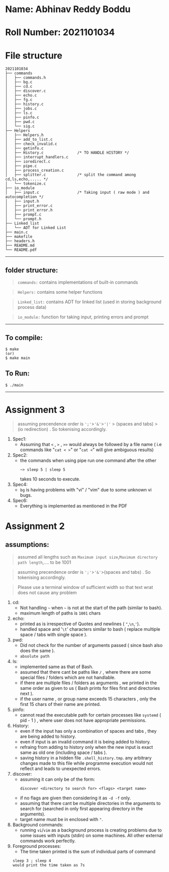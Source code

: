 # Name: Abhinav Reddy Boddu
# Roll Number: 2021101034
# File structure
```
2021101034
├── commands
│   ├── commands.h
│   ├── bg.c
│   ├── cd.c
│   ├── discover.c
│   ├── echo.c
│   ├── fg.c
│   ├── history.c
│   ├── jobs.c
│   ├── ls.c
│   ├── pinfo.c
│   ├── pwd.c
│   └── sig.c
├── Helpers
│   ├── Helpers.h
│   ├── add_to_list.c
│   ├── check_invalid.c
│   ├── getinfo.c
│   ├── History.c               /* TO HANDLE HISTORY */
│   ├── interrupt_handlers.c
│   ├── ioredirect.c
│   ├── pipe.c
│   ├── process_creation.c
│   ├── splitter.c              /* split the command among cd,ls,echo,..... */
│   └── tokenize.c
├── io_module
│   ├── input.c                 /* Taking input ( raw mode ) and autocompletion */
│   ├── input.h
│   ├── print_error.c
│   ├── print_error.h
│   ├── prompt.c
│   └── prompt.h
├── Linked_list
│   └── ADT for Linked List
├── main.c
├── makefile
├── headers.h
├── README.md
└── README.pdf

```
<hr>

## folder structure:
 > `commands:` contains implementations of built-in commands

 > `Helpers:` contains some helper functions 

 > `Linked_list:` contains ADT for linked list (used in storing background process data)

 > `io_module:` function for taking input, printing errors and prompt

<hr>

## To compile:
 ```
 $ make
 (or)
 $ make main
 ```

## To Run:
 ```
 $ ./main
 ```

<hr>

# Assignment 3
 > assuming precendence order is `';'`>`'&'`>`'|'` > (spaces and tabs) > (io redirection) . So tokenising accordingly.

1. Spec1:
    * Assuming that `<` , `>` , `>>` would always be followed by a file name ( i.e commands like "`cat < >`" or "`cat <`" will give ambiguous results)
2. Spec2:
    * the commands when using pipe run one command after the other 
        ```
        ~> sleep 5 | sleep 5
        ```
        takes 10 seconds to execute.
3. Spec4:
    * `bg` is having problems with "vi" / "vim" due to some unknown vi bugs.
4. Spec6:
    * Everything is implemented as mentioned in the PDF
    
# Assignment 2
## assumptions:
 > assumed all lengths such as  `Maximum input size`,`Maximum directory path length`,.... to be 1001

 > assuming precendence order is `';'`>`'&'`>(spaces and tabs) . So tokenising accordingly.

 > Please use a terminal window of sufficient width so that text wrat does not cause any problem
 
1. cd:
    * Not handling `~` when `~` is not at the start of the path (similar to bash).
    * maximum length of paths is `1001` chars
2. echo:
    * printed as is irrespective of  Quotes and newlines ( `"`,`\n`,`'`).
    * handled space and '`\t`' characters similar to bash ( replace multiple space / tabs with single space ).
3. pwd:
    * Did not check for the number of arguments passed ( since bash also does the same ).
    * `absolute path`
4. ls:
    * implemented same as that of Bash.
    * assumed that there cant be paths like `/` , where there are some special files / folders which are not handlable.
    * if there are multiple files / folders as arguments , we printed in the same order as given to us ( Bash prints for files first and directories next ).
    * if the user name , or group name exceeds 15 characters , only the first 15 chars of their name are printed.
5. pinfo:
    * cannot read the executable path for certain processes like `systemd` ( pid - 1 ) , where user does not have appropriate permissions.
6. History:
    * even if the input has only a combination of spaces and tabs , they are being added to history.
    * even if input is an invalid command it is being added to history.
    * refraing from adding to history only when the new input is exact same as old one (including space / tabs ).
    * saving history in a hidden file `.shell_history.tmp`. any arbitrary changes made to this file while programme execution would not reflect and leads to unexpected errors.
7. discover:
    * assuming it can only be of the form:
        ```
        discover <directory to search for> <flags> <target name>
        ```
    * if no flags are given then considering it as `-d -f` only.
    * assuming that there cant be multiple directories in the arguments to search for 
    (searched in only first appearing directory in the arguments).
    * target name must be in enclosed with `"`.
8. Background commands:
    * running `vi`/`vim` as a background process is creating problems due to some issues with inputs (stdin) on some machines. All other external commands work perfectly.
9. Foreground processes:
    * The time taken printed is the sum of individual parts of  command
     ```
     sleep 3 ; sleep 4
     would print the time taken as 7s
     ```
